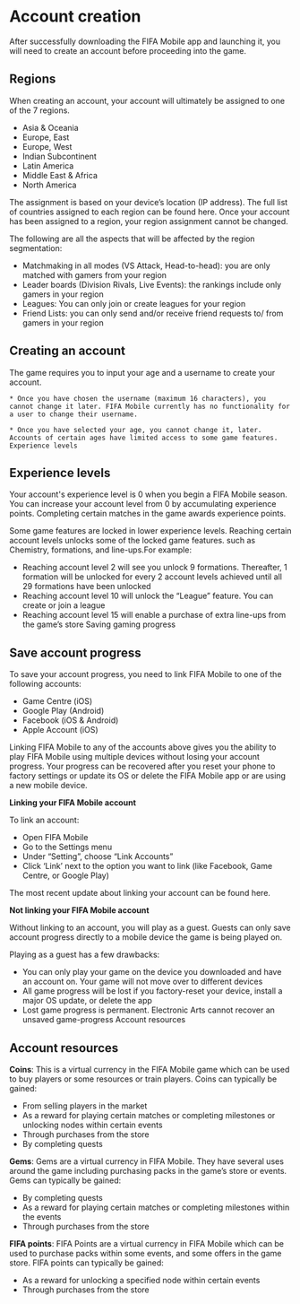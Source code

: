 # Account creation

After successfully downloading the FIFA Mobile app and launching it, you will need to create an account before proceeding into the game.

## Regions

When creating an account, your account will ultimately be assigned to one of the 7 regions.

* Asia & Oceania
* Europe, East
* Europe, West
* Indian Subcontinent
* Latin America
* Middle East & Africa
* North America

The assignment is based on your device’s location (IP address). The full list of countries assigned to each region can be found here. Once your account has been assigned to a region, your region assignment cannot be changed.

The following are all the aspects that will be affected by the region segmentation:

* Matchmaking in all modes (VS Attack, Head-to-head): you are only matched with gamers from your region
* Leader boards (Division Rivals, Live Events): the rankings include only gamers in your region
* Leagues: You can only join or create leagues for your region
* Friend Lists: you can only send and/or receive friend requests to/ from gamers in your region

## Creating an account

The game requires you to input your age and a username to create your account. 

```{note}
* Once you have chosen the username (maximum 16 characters), you cannot change it later. FIFA Mobile currently has no functionality for a user to change their username.

* Once you have selected your age, you cannot change it, later. Accounts of certain ages have limited access to some game features.
Experience levels
```
## Experience levels

Your account's experience level is 0 when you begin a FIFA Mobile season. You can increase your account level from 0 by accumulating experience points. Completing certain matches in the game awards experience points.

Some game features are locked in lower experience levels. Reaching certain account levels unlocks some of the locked game features. such as Chemistry, formations, and line-ups.For example:

* Reaching account level 2 will see you unlock 9 formations. Thereafter, 1 formation will be unlocked for every 2 account levels achieved until all 29 formations have been unlocked
* Reaching account level 10 will unlock the “League” feature. You can create or join a league
* Reaching account level 15 will enable a purchase of extra line-ups from the game’s store
Saving gaming progress

## Save account progress
To save your account progress, you need to link FIFA Mobile to one of the following accounts:

* Game Centre (iOS)
* Google Play (Android)
* Facebook (iOS & Android)
* Apple Account (iOS)

Linking FIFA Mobile to any of the accounts above gives you the ability to play FIFA Mobile using multiple devices without losing your account progress. Your progress can be recovered after you reset your phone to factory settings or update its OS or delete the FIFA Mobile app or are using a new mobile device.

**Linking your FIFA Mobile account**

To link an account:

* Open FIFA Mobile
* Go to the Settings menu
* Under “Setting”, choose “Link Accounts”
* Click ‘Link’ next to the option you want to link (like Facebook, Game Centre, or Google Play)

The most recent update about linking your account can be found here.

**Not linking your FIFA Mobile account**

Without linking to an account, you will play as a guest. Guests can only save account progress directly to a mobile device the game is being played on.

Playing as a guest has a few drawbacks:

* You can only play your game on the device you downloaded and have an account on. Your game will not move over to different devices
* All game progress will be lost if you factory-reset your device, install a major OS update, or delete the app
* Lost game progress is permanent. Electronic Arts cannot recover an unsaved game-progress
Account resources

##  Account resources

**Coins**:
This is a virtual currency in the FIFA Mobile game which can be used to buy players or some resources or train players. Coins can typically be gained:

* From selling players in the market
* As a reward for playing certain matches or completing milestones or unlocking nodes within certain events
* Through purchases from the store
* By completing quests

**Gems**: 
Gems are a virtual currency in FIFA Mobile. They have several uses around the game including purchasing packs in the game’s store or events. Gems can typically be gained:

* By completing quests
* As a reward for playing certain matches or completing milestones within the events
* Through purchases from the store

**FIFA points**: 
FIFA Points are a virtual currency in FIFA Mobile which can be used to purchase packs within some events, and some offers in the game store. FIFA points can typically be gained:

* As a reward for unlocking a specified node within certain events
* Through purchases from the store